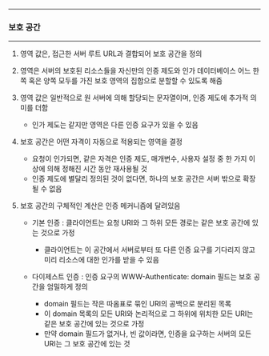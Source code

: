 -----
### 보호 공간
-----
1. 영역 값은, 접근한 서버 루트 URL과 결합되어 보호 공간을 정의
2. 영역은 서버의 보호된 리소스들을 자신만의 인증 제도와 인가 데이터베이스 어느 한 쪽 혹은 양쪽 모두를 가진 보호 영역의 집합으로 분할할 수 있도록 해줌
3. 영역 값은 일반적으로 원 서버에 의해 할당되는 문자열이며, 인증 제도에 추가적 의미를 더함
   - 인가 제도는 같지만 영역은 다른 인증 요구가 있을 수 있음

4. 보호 공간은 어떤 자격이 자동으로 적용되는 영역을 결정
   - 요청이 인가되면, 같은 자격은 인증 제도, 매개변수, 사용자 설정 중 한 가지 이상에 의해 정해진 시간 동안 재사용될 것
   - 인증 제도에 별달리 정의된 것이 없다면, 하나의 보호 공간은 서버 밖으로 확장될 수 없음
  
5. 보호 공간의 구체적인 계산은 인증 메커니즘에 달려있음
   - 기본 인증 : 클라이언트는 요청 URI와 그 하위 모든 경로는 같은 보호 공간에 있는 것으로 가정
     + 클라이언트는 이 공간에서 서버로부터 또 다른 인증 요구를 기다리지 않고 미리 리소스에 대한 인가를 받을 수 있음

   - 다이제스트 인증 : 인증 요구의 WWW-Authenticate: domain 필드는 보호 공간을 엄밀하게 정의
     + domain 필드는 작은 따옴표로 묶인 URI의 공백으로 분리된 목록
     + 이 domain 목록의 모든 URI와 논리적으로 그 하위에 위치한 모든 URI는 같은 보호 공간에 있는 것으로 가정
     + 만약 domain 필드가 없거나, 빈 값이라면, 인증을 요구하는 서버의 모든 URI는 그 보호 공간에 있는 것
